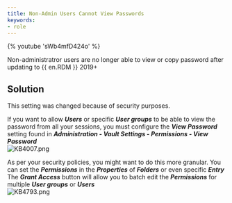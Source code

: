 ```yaml
---
title: Non-Admin Users Cannot View Passwords
keywords:
- role
---
```

{% youtube 'sWb4mfD424o' %}  

Non-administratror users are no longer able to view or copy password after updating to {{ en.RDM }} 2019+
## Solution
This setting was changed because of security purposes.  

If you want to allow ***Users*** or specific ***User groups*** to be able to view the password from all your sessions, you must configure the ***View Password*** setting found in ***Administration - Vault Settings - Permissions - View Password***  
![KB4007.png](/img/en/kb/KB4007.png)  

As per your security policies, you might want to do this more granular. You can set the ***Permissions*** in the ***Properties*** of ***Folders*** or even specific ***Entry*** The ***Grant Access*** button will allow you to batch edit the ***Permissions*** for multiple ***User groups*** or ***Users***  
![KB4793.png](/img/en/kb/KB4793.png)
